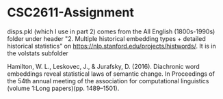 # CSC2611-Assignment
disps.pkl (which I use in part 2) comes from the All English (1800s-1990s) folder under header "2. Multiple historical embedding types + detailed historical statistics" on https://nlp.stanford.edu/projects/histwords/. It is in the volstats subfolder

Hamilton, W. L., Leskovec, J., & Jurafsky, D. (2016). Diachronic word embeddings reveal statistical laws of semantic change. In Proceedings of the 54th annual meeting of the association for computational linguistics (volume 1:Long papers)(pp. 1489–1501).
